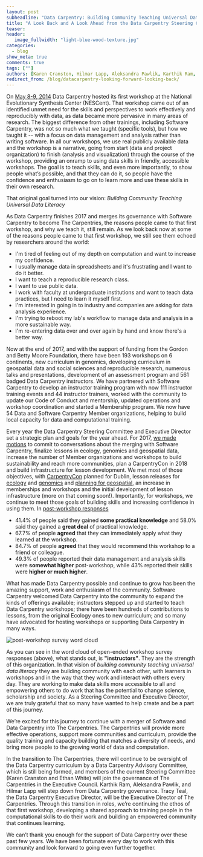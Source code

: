 ```yaml
---
layout: post
subheadline: "Data Carpentry: Building Community Teaching Universal Data Literacy"
title: "A Look Back and A Look Ahead from the Data Carpentry Steering Committee"
teaser: 
header:
   image_fullwidth: "light-blue-wood-texture.jpg"
categories:
  - blog
show_meta: true
comments: true
tags: [""]
authors: [Karen Cranston, Hilmar Lapp, Aleksandra Pawlik, Karthik Ram, Tracy Teal, Ethan White]
redirect_from: /blog/datacarpentry-looking-forward-looking-back/
---
```


On [May 8-9, 2014](https://software-carpentry.org/blog/2014/05/our-first-data-carpentry-workshop.html) Data Carpentry hosted its first workshop at the National Evolutionary Synthesis Center (NESCent). That workshop came out of an identified unmet need for the skills and perspectives to work effectively and reproducibly with data, as data became more pervasive in many areas of research. The biggest difference from other trainings, including Software Carpentry, was not so much what we taught (specific tools), but how we taught it -- with a focus on data management and analysis rather than writing software. In all our workshops, we use real publicly available data and the workshop is a narrative, going from start (data and project organization) to finish (analysis and visualization) through the course of the workshop, providing an onramp to using data skills in friendly, accessible workshops. The goal is to teach skills, and even more importantly, to show people what’s possible, and that they can do it, so people have the confidence and enthusiasm to go on to learn more and use these skills in their own research.

That original goal turned into our vision: *Building Community Teaching Universal Data Literacy*

As Data Carpentry finishes 2017 and merges its governance with Software Carpentry to become The Carpentries, the reasons people came to that first workshop, and why we teach it, still remain. As we look back now at some of the reasons people came to that first workshop, we still see them echoed by researchers around the world:

- I'm tired of feeling out of my depth on computation and want to increase my confidence.
- I usually manage data in spreadsheets and it's frustrating and I want to do it better.
- I want to teach a reproducible research class.
- I want to use public data.
- I work with faculty at undergraduate institutions and want to teach data practices, but I need to learn it myself first.
- I'm interested in going in to industry and companies are asking for data analysis experience.
- I'm trying to reboot my lab's workflow to manage data and analysis in a more sustainable way.
- I'm re-entering data over and over again by hand and know there's a better way.

Now at the end of 2017, and with the support of funding from the Gordon and Betty Moore Foundation, there have been 193 workshops on 6 continents, new curriculum in genomics, developing curriculum in geospatial data and social sciences and reproducible research, numerous talks and presentations, development of an assessment program and 561 badged Data Carpentry instructors. We have partnered with Software Carpentry to develop an instructor training program with now 111 instructor training events and 44 instructor trainers, worked with the community to update our Code of Conduct and mentorship, updated operations and workshop coordination and started a Membership program. We now have 54 Data and Software Carpentry Member organizations, helping to build local capacity for data and computational training.

Every year the Data Carpentry Steering Committee and Executive Director set a strategic plan and goals for the year ahead. For 2017, [we made motions](http://www.datacarpentry.org/blog/steering-committee-in-person/) to commit to conversations about the merging with Software Carpentry, finalize lessons in ecology, genomics and geospatial data, increase the number of Member organizations and workshops to build sustainability and reach more communities, plan a CarpentryCon in 2018 and build infrastructure for lesson development. We met most of those objectives, with [CarpentryCon](http://www.carpentrycon.org/) planned for Dublin, lesson releases for [ecology](http://www.datacarpentry.org/blog/lesson-release/) and [genomics](http://www.datacarpentry.org/blog/genomics-lesson-release/) and [planning for geospatial](http://www.datacarpentry.org/blog/geospatial-socsci/), an increase in memberships and workshops and the initial development of lesson infrastructure (more on that coming soon!).
Importantly, for workshops, we continue to meet those goals of building skills and increasing confidence in using them. In [post-workshop responses](https://carpentries.github.io/assessment/data-carpentry/postworkshop/report.html)

- 41.4% of people said they gained **some practical knowledge** and 58.0% said they gained a **great deal** of practical knowledge.
- 67.7% of people **agreed** that they can immediately apply what they learned at the workshop.
- 84.7% of people **agreed** that they would recommend this workshop to a friend or colleague.
- 49.3% of people reported their data management and analysis skills were **somewhat higher** post-workshop, while 43% reported their skills were **higher or much higher**.

What has made Data Carpentry possible and continue to grow has been the amazing support, work and enthusiasm of the community. Software Carpentry welcomed Data Carpentry into the community to expand the kinds of offerings available; instructors stepped up and started to teach Data Carpentry workshops; there have been hundreds of contributions to lessons, from the original Ecology ones to new curriculum; and so many have advocated for hosting workshops or supporting Data Carpentry in many ways.  

![post-workshop survey word cloud](http://www.datacarpentry.org/images/workshop-word-cloud.png)

As you can see in the word cloud of open-ended workshop survey responses (above), what stands out, is **"instructors"**. They are the strength of this organization. In that vision of *building community teaching universal data literacy* they are building community with each other, with learners in workshops and in the way that they work and interact with others every day. They are working to make data skills more accessible to all and empowering others to do work that has the potential to change science, scholarship and society. As a Steering Committee and Executive Director, we are truly grateful that so many have wanted to help create and be a part of this journey.  

We’re excited for this journey to continue with a merger of Software and Data Carpentry into The Carpentries. The Carpentries will provide more effective operations, support more communities and curriculum, provide the quality training and capacity building that matches a diversity of needs, and bring more people to the growing world of data and computation.

In the transition to The Carpentries, there will continue to be oversight of the Data Carpentry curriculum by a Data Carpentry Advisory Committee, which is still being formed, and members of the current Steering Committee (Karen Cranston and Ethan White) will join the governance of The Carpentries in the Executive Council. Karthik Ram, Aleksandra Pawlik, and Hilmar Lapp will step down from Data Carpentry governance. Tracy Teal, the Data Carpentry Executive Director, will be the Executive Director of The Carpentries. Through this transition in roles, we’re continuing the ethos of that first workshop, developing a shared approach to training people in the computational skills to do their work and building an empowered community that continues learning.

We can’t thank you enough for the support of Data Carpentry over these past few years. We have been fortunate every day to work with this community and look forward to going even further together.
